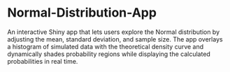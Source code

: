 # Normal-Distribution-App
An interactive Shiny app that lets users explore the Normal distribution by adjusting the mean, standard deviation, and sample size. The app overlays a histogram of simulated data with the theoretical density curve and dynamically shades probability regions while displaying the calculated probabilities in real time.
